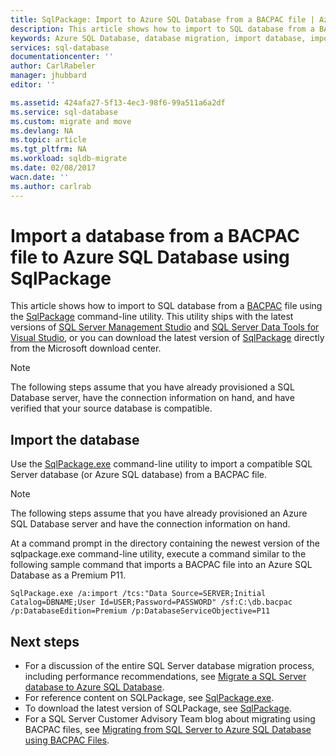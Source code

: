```yaml
---
title: SqlPackage: Import to Azure SQL Database from a BACPAC file | Azure
description: This article shows how to import to SQL database from a BACPAC file using the SqlPackage command-line utility.
keywords: Azure SQL Database, database migration, import database, import BACPAC file, sqlpackage
services: sql-database
documentationcenter: ''
author: CarlRabeler
manager: jhubbard
editor: ''

ms.assetid: 424afa27-5f13-4ec3-98f6-99a511a6a2df
ms.service: sql-database
ms.custom: migrate and move
ms.devlang: NA
ms.topic: article
ms.tgt_pltfrm: NA
ms.workload: sqldb-migrate
ms.date: 02/08/2017
wacn.date: ''
ms.author: carlrab
---
```


# Import a database from a BACPAC file to Azure SQL Database using SqlPackage

This article shows how to import to SQL database from a [BACPAC](https://msdn.microsoft.com/zh-cn/library/ee210546.aspx#Anchor_4) file using the [SqlPackage](https://msdn.microsoft.com/zh-cn/library/hh550080.aspx) command-line utility. This utility ships with the latest versions of [SQL Server Management Studio](https://msdn.microsoft.com/zh-cn/library/mt238290.aspx) and [SQL Server Data Tools for Visual Studio](https://msdn.microsoft.com/zh-cn/library/mt204009.aspx), or you can download the latest version of [SqlPackage](https://www.microsoft.com/download/details.aspx?id=53876) directly from the Microsoft download center.

> [!NOTE]
> The following steps assume that you have already provisioned a SQL Database server, have the connection information on hand, and have verified that your source database is compatible.
> 
> 

## Import the database
Use the [SqlPackage.exe](https://msdn.microsoft.com/zh-cn/library/hh550080.aspx) command-line utility to import a compatible SQL Server database (or Azure SQL database) from a BACPAC file.

> [!NOTE]
> The following steps assume that you have already provisioned an Azure SQL Database server and have the connection information on hand.
>  

At a command prompt in the directory containing the newest version of the sqlpackage.exe command-line utility, execute a command similar to the following sample command that imports a BACPAC file into an Azure SQL Database as a Premium P11.

```
SqlPackage.exe /a:import /tcs:"Data Source=SERVER;Initial Catalog=DBNAME;User Id=USER;Password=PASSWORD" /sf:C:\db.bacpac /p:DatabaseEdition=Premium /p:DatabaseServiceObjective=P11
```

## Next steps

* For a discussion of the entire SQL Server database migration process, including performance recommendations, see [Migrate a SQL Server database to Azure SQL Database](./sql-database-cloud-migrate.md).
* For reference content on SQLPackage, see [SqlPackage.exe](https://msdn.microsoft.com/zh-cn/library/hh550080.aspx).
* To download the latest version of SQLPackage, see [SqlPackage](https://www.microsoft.com/download/details.aspx?id=53876).
* For a SQL Server Customer Advisory Team blog about migrating using BACPAC files, see [Migrating from SQL Server to Azure SQL Database using BACPAC Files](https://blogs.msdn.microsoft.com/sqlcat/2016/10/20/migrating-from-sql-server-to-azure-sql-database-using-bacpac-files/).